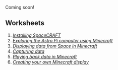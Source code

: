 
Coming soon!


## Worksheets
1. *[Installing SpaceCRAFT](installspacecraft.md)*
2. *[Exploring the Astro Pi computer using Minecraft](interactiveastropi.md)*
3. *[Displaying data from Space in Minecraft](displayingrealtimedata.md)*
4. *[Capturing data](capturingdata.md)*
5. *[Playing back data in Minecraft](playbackdata.md)*
6. *[Creating your own Minecraft display](minecraftdisplay.md)*